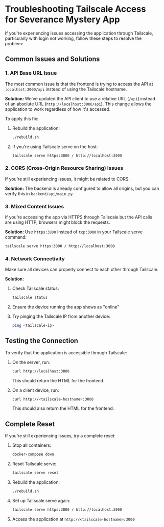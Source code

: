 # Troubleshooting Tailscale Access for Severance Mystery App

If you're experiencing issues accessing the application through Tailscale, particularly with login not working, follow these steps to resolve the problem:

## Common Issues and Solutions

### 1. API Base URL Issue

The most common issue is that the frontend is trying to access the API at `localhost:3000/api` instead of using the Tailscale hostname.

**Solution:**
We've updated the API client to use a relative URL (`/api`) instead of an absolute URL (`http://localhost:3000/api`). This change allows the application to work regardless of how it's accessed.

To apply this fix:

1. Rebuild the application:
   ```bash
   ./rebuild.sh
   ```

2. If you're using Tailscale serve on the host:
   ```bash
   tailscale serve https:3000 / http://localhost:3000
   ```

### 2. CORS (Cross-Origin Resource Sharing) Issues

If you're still experiencing issues, it might be related to CORS.

**Solution:**
The backend is already configured to allow all origins, but you can verify this in `backend/api/main.py`.

### 3. Mixed Content Issues

If you're accessing the app via HTTPS through Tailscale but the API calls are using HTTP, browsers might block the requests.

**Solution:**
Use `https:3000` instead of `tcp:3000` in your Tailscale serve command:
```bash
tailscale serve https:3000 / http://localhost:3000
```

### 4. Network Connectivity

Make sure all devices can properly connect to each other through Tailscale.

**Solution:**
1. Check Tailscale status:
   ```bash
   tailscale status
   ```

2. Ensure the device running the app shows as "online"

3. Try pinging the Tailscale IP from another device:
   ```bash
   ping <tailscale-ip>
   ```

## Testing the Connection

To verify that the application is accessible through Tailscale:

1. On the server, run:
   ```bash
   curl http://localhost:3000
   ```
   This should return the HTML for the frontend.

2. On a client device, run:
   ```bash
   curl http://<tailscale-hostname>:3000
   ```
   This should also return the HTML for the frontend.

## Complete Reset

If you're still experiencing issues, try a complete reset:

1. Stop all containers:
   ```bash
   docker-compose down
   ```

2. Reset Tailscale serve:
   ```bash
   tailscale serve reset
   ```

3. Rebuild the application:
   ```bash
   ./rebuild.sh
   ```

4. Set up Tailscale serve again:
   ```bash
   tailscale serve https:3000 / http://localhost:3000
   ```

5. Access the application at `http://<tailscale-hostname>:3000`

